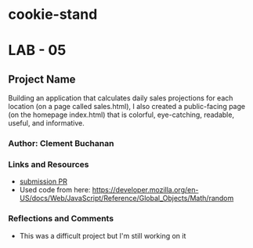 # cookie-stand
# LAB - 05

## Project Name

Building an application that calculates daily sales projections for each location (on a page called sales.html), I also created a public-facing page (on the homepage index.html) that is colorful, eye-catching, readable, useful, and informative.

### Author: Clement Buchanan

### Links and Resources
* [submission PR](http://xyz.com)
* Used code from here: https://developer.mozilla.org/en-US/docs/Web/JavaScript/Reference/Global_Objects/Math/random

### Reflections and Comments
* This was a difficult project but I'm still working on it

